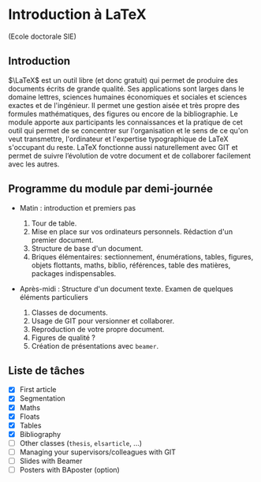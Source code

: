 # Introduction à LaTeX
(Ecole doctorale SIE)

## Introduction


$\LaTeX$ est un outil libre (et donc gratuit) qui permet de produire des documents écrits de grande qualité. Ses applications sont larges dans le domaine lettres, sciences humaines économiques et sociales et sciences exactes et de l'ingénieur. Il permet une gestion aisée et très propre des formules mathématiques, des figures ou encore de la bibliographie. Le module apporte aux participants les connaissances et la pratique de cet outil qui permet de se concentrer sur l'organisation et le sens de ce qu'on veut transmettre, l'ordinateur et l'expertise typographique de LaTeX s'occupant du reste. LaTeX fonctionne aussi naturellement avec GIT et permet de suivre l’évolution de votre document et de collaborer facilement avec les autres.

## Programme du module par demi-journée

* Matin  : introduction et premiers pas 
  
  1. Tour de table.
  1. Mise en place sur vos ordinateurs personnels. Rédaction d'un premier document.
  1. Structure de base d'un document.
  1. Briques élémentaires: sectionnement, énumérations, tables, figures, objets flottants, maths, biblio, références, table des matières, packages indispensables.

* Après-midi : Structure d'un document texte. Examen de quelques éléments particuliers
    
  1. Classes de documents.
  1. Usage de GIT pour versionner et collaborer.
  1. Reproduction de votre propre document.
  1. Figures de qualité ?
  1. Création de présentations avec `beamer`.

## Liste de tâches

- [x] First article
- [x] Segmentation
- [x] Maths
- [x] Floats
- [x] Tables
- [x] Bibliography
- [ ] Other classes (`thesis`, `elsarticle`, ...)
- [ ] Managing your supervisors/colleagues with GIT
- [ ] Slides with Beamer
- [ ] Posters with BAposter (option)

